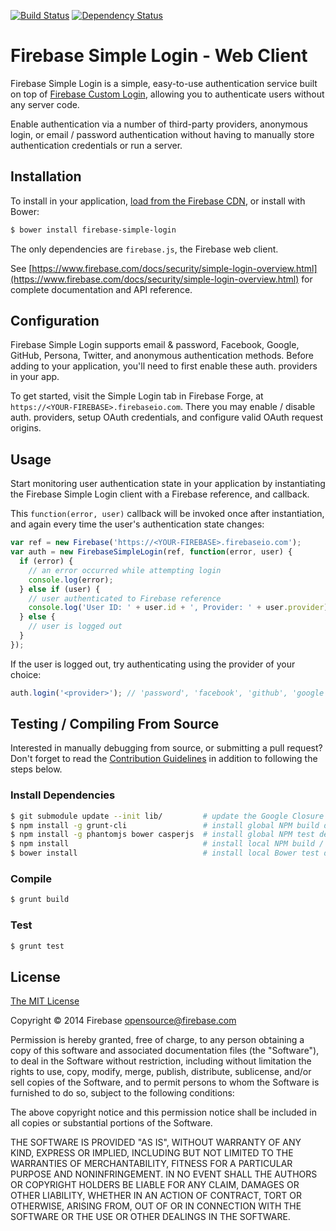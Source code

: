 [![Build Status](https://travis-ci.org/firebase/firebase-simple-login.png?branch=master)](https://travis-ci.org/firebase/firebase-simple-login) [![Dependency Status](https://gemnasium.com/firebase/firebase-simple-login.png)](https://gemnasium.com/firebase/firebase-simple-login)

# Firebase Simple Login - Web Client

Firebase Simple Login is a simple, easy-to-use authentication service built on
top of [Firebase Custom Login](https://www.firebase.com/docs/security/custom-login.html),
allowing you to authenticate users without any server code.

Enable authentication via a number of third-party providers, anonymous login, or email / password authentication without having to manually store authentication credentials or run a server.

## Installation

To install in your application, [load  from the Firebase CDN](https://www.firebase.com/docs/downloads.html),
or install with Bower:

```bash
$ bower install firebase-simple-login
```

The only dependencies are `firebase.js`, the Firebase web client.

See [https://www.firebase.com/docs/security/simple-login-overview.html](https://www.firebase.com/docs/security/simple-login-overview.html)
for complete documentation and API reference.

## Configuration

Firebase Simple Login supports email & password, Facebook, Google,
GitHub, Persona, Twitter, and anonymous authentication methods. Before adding to
your application, you'll need to first enable these auth. providers in your app.

To get started, visit the Simple Login tab in Firebase Forge, at
`https://<YOUR-FIREBASE>.firebaseio.com`. There you may enable / disable auth.
providers, setup OAuth credentials, and configure valid OAuth request origins.

## Usage

Start monitoring user authentication state in your application by instantiating
the Firebase Simple Login client with a Firebase reference, and callback.

This `function(error, user)` callback will be invoked once after instantiation,
and again every time the user's authentication state changes:

```javascript
var ref = new Firebase('https://<YOUR-FIREBASE>.firebaseio.com');
var auth = new FirebaseSimpleLogin(ref, function(error, user) {
  if (error) {
    // an error occurred while attempting login
    console.log(error);
  } else if (user) {
    // user authenticated to Firebase reference
    console.log('User ID: ' + user.id + ', Provider: ' + user.provider);
  } else {
    // user is logged out
  }
});
```

If the user is logged out, try authenticating using the provider of your choice:

```javascript
auth.login('<provider>'); // 'password', 'facebook', 'github', 'google', etc.
```

## Testing / Compiling From Source

Interested in manually debugging from source, or submitting a pull request?
Don't forget to read the [Contribution Guidelines](./CONTRIBUTING.md) in
addition to following the steps below.

### Install Dependencies

```bash
$ git submodule update --init lib/         # update the Google Closure library submodule
$ npm install -g grunt-cli                 # install global NPM build dependencies
$ npm install -g phantomjs bower casperjs  # install global NPM test dependencies
$ npm install                              # install local NPM build / test dependencies
$ bower install                            # install local Bower test dependencies
```

### Compile

```bash
$ grunt build
```

### Test

```bash
$ grunt test
```

License
-------
[The MIT License](http://firebase.mit-license.org)

Copyright © 2014 Firebase <opensource@firebase.com>

Permission is hereby granted, free of charge, to any person obtaining a copy of
this software and associated documentation files (the "Software"), to deal in
the Software without restriction, including without limitation the rights to
use, copy, modify, merge, publish, distribute, sublicense, and/or sell copies
of the Software, and to permit persons to whom the Software is furnished to do
so, subject to the following conditions:

The above copyright notice and this permission notice shall be included in all
copies or substantial portions of the Software.

THE SOFTWARE IS PROVIDED "AS IS", WITHOUT WARRANTY OF ANY KIND, EXPRESS OR
IMPLIED, INCLUDING BUT NOT LIMITED TO THE WARRANTIES OF MERCHANTABILITY,
FITNESS FOR A PARTICULAR PURPOSE AND NONINFRINGEMENT. IN NO EVENT SHALL THE
AUTHORS OR COPYRIGHT HOLDERS BE LIABLE FOR ANY CLAIM, DAMAGES OR OTHER
LIABILITY, WHETHER IN AN ACTION OF CONTRACT, TORT OR OTHERWISE, ARISING FROM,
OUT OF OR IN CONNECTION WITH THE SOFTWARE OR THE USE OR OTHER DEALINGS IN THE
SOFTWARE.
